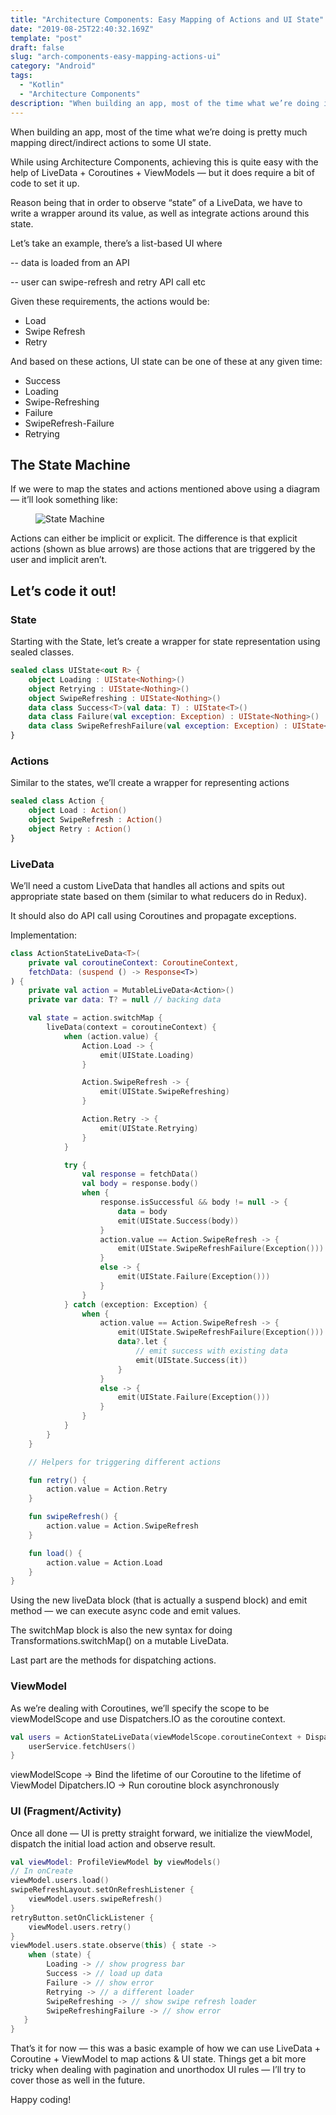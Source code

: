 ```yaml
---
title: "Architecture Components: Easy Mapping of Actions and UI State"
date: "2019-08-25T22:40:32.169Z"
template: "post"
draft: false
slug: "arch-components-easy-mapping-actions-ui"
category: "Android"
tags:
  - "Kotlin"
  - "Architecture Components"
description: "When building an app, most of the time what we’re doing is pretty much mapping direct/indirect actions to some UI state."
---
```


When building an app, most of the time what we’re doing is pretty much mapping direct/indirect actions to some UI state.

While using Architecture Components, achieving this is quite easy with the help of LiveData + Coroutines + ViewModels — but it does require a bit of code to set it up.

Reason being that in order to observe “state” of a LiveData, we have to write a wrapper around its value, as well as integrate actions around this state.

Let’s take an example, there’s a list-based UI where

-- data is loaded from an API

-- user can swipe-refresh and retry API call etc

Given these requirements, the actions would be:

- Load
- Swipe Refresh
- Retry

And based on these actions, UI state can be one of these at any given time:

- Success
- Loading
- Swipe-Refreshing
- Failure
- SwipeRefresh-Failure
- Retrying

## The State Machine

If we were to map the states and actions mentioned above using a diagram — it’ll look something like:

<figure class="float">
	<img src="/media/arch-components-state-machine.jpeg" alt="State Machine">
</figure>

Actions can either be implicit or explicit. The difference is that explicit actions (shown as blue arrows) are those actions that are triggered by the user and implicit aren’t.

## Let’s code it out!

### State

Starting with the State, let’s create a wrapper for state representation using sealed classes.

```kotlin
sealed class UIState<out R> {
    object Loading : UIState<Nothing>()
    object Retrying : UIState<Nothing>()
    object SwipeRefreshing : UIState<Nothing>()
    data class Success<T>(val data: T) : UIState<T>()
    data class Failure(val exception: Exception) : UIState<Nothing>()
    data class SwipeRefreshFailure(val exception: Exception) : UIState<Nothing>()
}
```

### Actions

Similar to the states, we’ll create a wrapper for representing actions

```kotlin
sealed class Action {
    object Load : Action()
    object SwipeRefresh : Action()
    object Retry : Action()
}
```

### LiveData

We’ll need a custom LiveData that handles all actions and spits out appropriate state based on them (similar to what reducers do in Redux).

It should also do API call using Coroutines and propagate exceptions.

Implementation:

```kotlin
class ActionStateLiveData<T>(
    private val coroutineContext: CoroutineContext,
    fetchData: (suspend () -> Response<T>)
) {
    private val action = MutableLiveData<Action>()
    private var data: T? = null // backing data

    val state = action.switchMap {
        liveData(context = coroutineContext) {
            when (action.value) {
                Action.Load -> {
                    emit(UIState.Loading)
                }

                Action.SwipeRefresh -> {
                    emit(UIState.SwipeRefreshing)
                }

                Action.Retry -> {
                    emit(UIState.Retrying)
                }
            }

            try {
                val response = fetchData()
                val body = response.body()
                when {
                    response.isSuccessful && body != null -> {
                        data = body
                        emit(UIState.Success(body))
                    }
                    action.value == Action.SwipeRefresh -> {
                        emit(UIState.SwipeRefreshFailure(Exception()))
                    }
                    else -> {
                        emit(UIState.Failure(Exception()))
                    }
                }
            } catch (exception: Exception) {
                when {
                    action.value == Action.SwipeRefresh -> {
                        emit(UIState.SwipeRefreshFailure(Exception()))
                        data?.let {
                            // emit success with existing data
                            emit(UIState.Success(it))
                        }
                    }
                    else -> {
                        emit(UIState.Failure(Exception()))
                    }
                }
            }
        }
    }

    // Helpers for triggering different actions

    fun retry() {
        action.value = Action.Retry
    }

    fun swipeRefresh() {
        action.value = Action.SwipeRefresh
    }

    fun load() {
        action.value = Action.Load
    }
}
```

Using the new liveData block (that is actually a suspend block) and emit method — we can execute async code and emit values.

The switchMap block is also the new syntax for doing Transformations.switchMap() on a mutable LiveData.

Last part are the methods for dispatching actions.

### ViewModel

As we’re dealing with Coroutines, we’ll specify the scope to be viewModelScope and use Dispatchers.IO as the coroutine context.

```kotlin
val users = ActionStateLiveData(viewModelScope.coroutineContext + Dispatchers.IO) {
    userService.fetchUsers()
}
```

viewModelScope → Bind the lifetime of our Coroutine to the lifetime of ViewModel
Dipatchers.IO → Run coroutine block asynchronously

### UI (Fragment/Activity)

Once all done — UI is pretty straight forward, we initialize the viewModel, dispatch the initial load action and observe result.

```kotlin
val viewModel: ProfileViewModel by viewModels()
// In onCreate
viewModel.users.load()
swipeRefreshLayout.setOnRefreshListener {
    viewModel.users.swipeRefresh()
}
retryButton.setOnClickListener {
    viewModel.users.retry()
}
viewModel.users.state.observe(this) { state ->
    when (state) {
        Loading -> // show progress bar
        Success -> // load up data
        Failure -> // show error
        Retrying -> // a different loader
        SwipeRefreshing -> // show swipe refresh loader
        SwipeRefreshingFailure -> // show error
   }
}
```

That’s it for now — this was a basic example of how we can use LiveData + Coroutine + ViewModel to map actions & UI state. Things get a bit more tricky when dealing with pagination and unorthodox UI rules — I’ll try to cover those as well in the future.

Happy coding!
